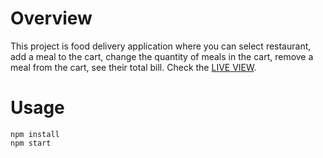 # Overview

This project is food delivery application where you can select restaurant, add a meal to the cart, change the quantity of meals in the cart, remove a meal from the cart, see their total bill. 
Check the [LIVE VIEW](https://backy22-react-shopping.netlify.app/).

# Usage

```
npm install
npm start
```
